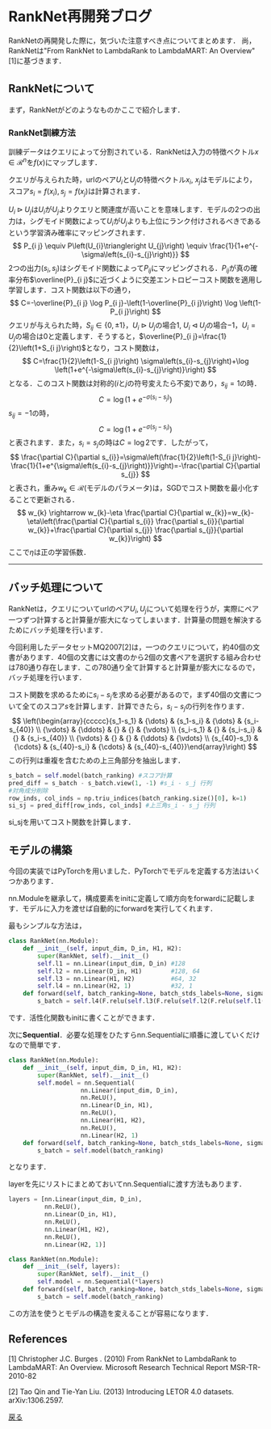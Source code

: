 # RankNet再開発ブログ

RankNetの再開発した際に，気づいた注意すべき点についてまとめます．
尚，RankNetは"From RankNet to LambdaRank to LambdaMART: An Overview"[1]に基づきます．

## RankNetについて

まず，RankNetがどのようなものかここで紹介します．

### RankNet訓練方法

訓練データはクエリによって分割されている．RankNetは入力の特徴ベクトル$x \in \mathscr{R}^{n}$を$f(x)$にマップします．

クエリが与えられた時，urlのペア$U_i$と$U_j$の特徴ベクトル$x_i$, $x_j$はモデルにより，スコア$s_i = f(x_i), s_j = f(x_j)$は計算されます．

$U_{i} \triangleright U_{j}$は$U_i$が$U_j$よりクエリと関連度が高いことを意味します．モデルの2つの出力は，シグモイド関数によって$U_ i$が$U_ j$よりも上位にランク付けされるべきであるという学習済み確率にマッピングされます．
$$
P_{i j} \equiv P\left(U_{i}\triangleright U_{j}\right) \equiv \frac{1}{1+e^{-\sigma\left(s_{i}-s_{j}\right)}}
$$
2つの出力$(s_i, s_j)$はシグモイド関数によって$P_{ij}$にマッピングされる．$P_{ij}$が真の確率分布$\overline{P}_{i j}$に近づくように交差エントロピーコスト関数を適用し学習します．コスト関数は以下の通り，
$$
C=-\overline{P}_{i j} \log P_{i j}-\left(1-\overline{P}_{i j}\right) \log \left(1-P_{i j}\right)
$$
クエリが与えられた時，$S_{i j} \in\{0, \pm 1\}$，$U_{i} \triangleright U_{j}$の場合$1$, $U_{i} \triangleleft U_{j}$の場合$-1$，$U_{i} = U_{j}$の場合は$0$と定義します．そうすると，$\overline{P}_{i j}=\frac{1}{2}\left(1+S_{i j}\right)$となり，コスト関数は，
$$
C=\frac{1}{2}\left(1-S_{i j}\right) \sigma\left(s_{i}-s_{j}\right)+\log \left(1+e^{-\sigma\left(s_{i}-s_{j}\right)}\right)
$$
となる．このコスト関数は対称的($i$と$j$の符号変えたら不変)であり，$s_{ij} = 1$の時．
$$
C=\log \left(1+e^{-\sigma\left(s_{i}-s_{j}\right)}\right)
$$
$s_{ij} = -1$の時，
$$
C=\log \left(1+e^{-\sigma\left(s_{j}-s_{i}\right)}\right)
$$
と表されます．また，$s_i = s_j$の時は$C = \log 2$です．したがって，
$$
\frac{\partial C}{\partial s_{i}}=\sigma\left(\frac{1}{2}\left(1-S_{i j}\right)-\frac{1}{1+e^{\sigma\left(s_{i}-s_{j}\right)}}\right)=-\frac{\partial C}{\partial s_{j}}
$$
と表され，重み$w_{k} \in \mathscr{R}$(モデルのパラメータ)は，SGDでコスト関数を最小化することで更新される．
$$
w_{k} \rightarrow w_{k}-\eta \frac{\partial C}{\partial w_{k}}=w_{k}-\eta\left(\frac{\partial C}{\partial s_{i}} \frac{\partial s_{i}}{\partial w_{k}}+\frac{\partial C}{\partial s_{j}} \frac{\partial s_{j}}{\partial w_{k}}\right)
$$
ここで$\eta$は正の学習係数．

---

## バッチ処理について

RankNetは，クエリについてurlのペア$U_i, U_j$について処理を行うが，実際にペア一つずつ計算すると計算量が膨大になってしまいます．計算量の問題を解決するためにバッチ処理を行います．

今回利用したデータセットMQ2007[2]は，一つのクエリについて，約40個の文書があります．40個の文書には文書のから2個の文書ペアを選択する組み合わせは780通り存在します．この780通り全て計算すると計算量が膨大になるので，バッチ処理を行います．

コスト関数を求めるために$s_i - s_j$を求める必要があるので，まず40個の文書について全てのスコア$s$を計算します．計算できたら，$s_i - s_j$の行列を作ります．
$$
\left(\begin{array}{ccccc}{s_1-s_1} & {\dots} & {s_1-s_i} & {\dots} & {s_i-s_{40}} \\ {\vdots} & {\ddots} & {} & {} & {\vdots} \\ {s_i-s_1} & {} & {s_i-s_i} & {} & {s_i-s_{40}} \\ {\vdots} & {} & {} & {\ddots} & {\vdots} \\ {s_{40}-s_1} & {\cdots} & {s_{40}-s_i} & {\cdots} & {s_{40}-s_{40}}\end{array}\right)
$$
この行列は重複を含むための上三角部分を抽出します．

```python
s_batch = self.model(batch_ranking) #スコア計算
pred_diff = s_batch - s_batch.view(1, -1) #s_i - s_j 行列
#対角成分削除
row_inds, col_inds = np.triu_indices(batch_ranking.size()[0], k=1)
si_sj = pred_diff[row_inds, col_inds] #上三角s_i - s_j 行列
```

si_sjを用いてコスト関数を計算します．

## モデルの構築

今回の実装ではPyTorchを用いました．PyTorchでモデルを定義する方法はいくつかあります．

nn.Moduleを継承して，構成要素をinitに定義して順方向をforwardに記載します．モデルに入力を渡せば自動的にforwardを実行してくれます．

最もシンプルな方法は，

```python
class RankNet(nn.Module):
    def __init__(self, input_dim, D_in, H1, H2):
        super(RankNet, self).__init__()
        self.l1 = nn.Linear(input_dim, D_in) #128
        self.l2 = nn.Linear(D_in, H1)        #128, 64
        self.l3 = nn.Linear(H1, H2)          #64, 32
        self.l4 = nn.Linear(H2, 1)           #32, 1
    def forward(self, batch_ranking=None, batch_stds_labels=None, sigma=1.0):
        s_batch = self.l4(F.relu(self.l3(F.relu(self.l2(F.relu(self.l1(batch_ranking)))))))
```

です．活性化関数もinitに書くことができます．

次に**Sequential**．必要な処理をひたすらnn.Sequentialに順番に渡していくだけなので簡単です．

```python
class RankNet(nn.Module):
    def __init__(self, input_dim, D_in, H1, H2):
        super(RankNet, self).__init__()
        self.model = nn.Sequential(
                    nn.Linear(input_dim, D_in),
                    nn.ReLU(),
                    nn.Linear(D_in, H1),
                    nn.ReLU(),
                    nn.Linear(H1, H2),
                    nn.ReLU(),
                    nn.Linear(H2, 1)
    def forward(self, batch_ranking=None, batch_stds_labels=None, sigma=1.0):
        s_batch = self.model(batch_ranking)
```

となります．

layerを先にリストにまとめておいてnn.Sequentialに渡す方法もあります．

```python
layers = [nn.Linear(input_dim, D_in),
          nn.ReLU(),
          nn.Linear(D_in, H1),
          nn.ReLU(),
          nn.Linear(H1, H2),
          nn.ReLU(),
          nn.Linear(H2, 1)]

class RankNet(nn.Module):
    def __init__(self, layers):
        super(RankNet, self).__init__()
        self.model = nn.Sequential(*layers)
    def forward(self, batch_ranking=None, batch_stds_labels=None, sigma=1.0):
        s_batch = self.model(batch_ranking)
```

この方法を使うとモデルの構造を変えることが容易になります．

## References

[1] Christopher J.C. Burges . (2010) From RankNet to LambdaRank to LambdaMART: An Overview. Microsoft Research Technical Report MSR-TR-2010-82

[2] Tao Qin and Tie-Yan Liu. (2013) Introducing LETOR 4.0 datasets. arXiv:1306.2597. 



[戻る](https://muramon.github.io)